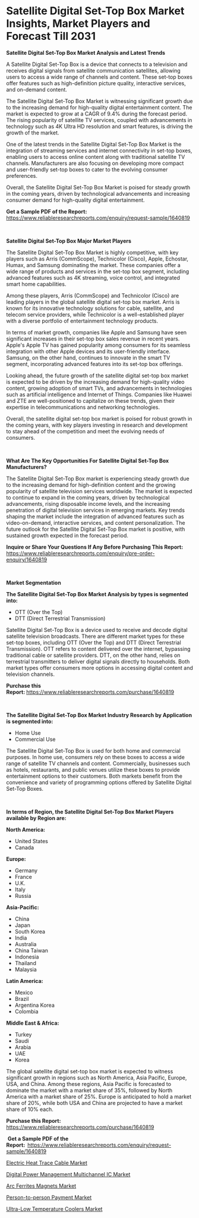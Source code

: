 <p><h1>Satellite Digital Set-Top Box Market Insights, Market Players and Forecast Till 2031</h1></p><p><strong>Satellite Digital Set-Top Box Market Analysis and Latest Trends</strong></p>
<p><p>A Satellite Digital Set-Top Box is a device that connects to a television and receives digital signals from satellite communication satellites, allowing users to access a wide range of channels and content. These set-top boxes offer features such as high-definition picture quality, interactive services, and on-demand content.</p><p>The Satellite Digital Set-Top Box Market is witnessing significant growth due to the increasing demand for high-quality digital entertainment content. The market is expected to grow at a CAGR of 9.4% during the forecast period. The rising popularity of satellite TV services, coupled with advancements in technology such as 4K Ultra HD resolution and smart features, is driving the growth of the market.</p><p>One of the latest trends in the Satellite Digital Set-Top Box Market is the integration of streaming services and internet connectivity in set-top boxes, enabling users to access online content along with traditional satellite TV channels. Manufacturers are also focusing on developing more compact and user-friendly set-top boxes to cater to the evolving consumer preferences.</p><p>Overall, the Satellite Digital Set-Top Box Market is poised for steady growth in the coming years, driven by technological advancements and increasing consumer demand for high-quality digital entertainment.</p></p>
<p><strong>Get a Sample PDF of the Report:&nbsp;</strong> <a href="https://www.reliableresearchreports.com/enquiry/request-sample/1640819">https://www.reliableresearchreports.com/enquiry/request-sample/1640819</a></p>
<p>&nbsp;</p>
<p><strong>Satellite Digital Set-Top Box Major Market Players</strong></p>
<p><p>The Satellite Digital Set-Top Box Market is highly competitive, with key players such as Arris (CommScope), Technicolor (Cisco), Apple, Echostar, Humax, and Samsung dominating the market. These companies offer a wide range of products and services in the set-top box segment, including advanced features such as 4K streaming, voice control, and integrated smart home capabilities.</p><p>Among these players, Arris (CommScope) and Technicolor (Cisco) are leading players in the global satellite digital set-top box market. Arris is known for its innovative technology solutions for cable, satellite, and telecom service providers, while Technicolor is a well-established player with a diverse portfolio of entertainment technology products.</p><p>In terms of market growth, companies like Apple and Samsung have seen significant increases in their set-top box sales revenue in recent years. Apple's Apple TV has gained popularity among consumers for its seamless integration with other Apple devices and its user-friendly interface. Samsung, on the other hand, continues to innovate in the smart TV segment, incorporating advanced features into its set-top box offerings.</p><p>Looking ahead, the future growth of the satellite digital set-top box market is expected to be driven by the increasing demand for high-quality video content, growing adoption of smart TVs, and advancements in technologies such as artificial intelligence and Internet of Things. Companies like Huawei and ZTE are well-positioned to capitalize on these trends, given their expertise in telecommunications and networking technologies.</p><p>Overall, the satellite digital set-top box market is poised for robust growth in the coming years, with key players investing in research and development to stay ahead of the competition and meet the evolving needs of consumers.</p></p>
<p>&nbsp;</p>
<p><strong>What Are The Key Opportunities For Satellite Digital Set-Top Box Manufacturers?</strong></p>
<p><p>The Satellite Digital Set-Top Box market is experiencing steady growth due to the increasing demand for high-definition content and the growing popularity of satellite television services worldwide. The market is expected to continue to expand in the coming years, driven by technological advancements, rising disposable income levels, and the increasing penetration of digital television services in emerging markets. Key trends shaping the market include the integration of advanced features such as video-on-demand, interactive services, and content personalization. The future outlook for the Satellite Digital Set-Top Box market is positive, with sustained growth expected in the forecast period.</p></p>
<p><strong>Inquire or Share Your Questions If Any Before Purchasing This Report:</strong> <a href="https://www.reliableresearchreports.com/enquiry/pre-order-enquiry/1640819">https://www.reliableresearchreports.com/enquiry/pre-order-enquiry/1640819</a></p>
<p>&nbsp;</p>
<p><strong>Market Segmentation</strong></p>
<p><strong>The Satellite Digital Set-Top Box Market Analysis by types is segmented into:</strong></p>
<p><ul><li>OTT (Over the Top)</li><li>DTT (Direct Terrestrial Transmission)</li></ul></p>
<p><p>Satellite Digital Set-Top Box is a device used to receive and decode digital satellite television broadcasts. There are different market types for these set-top boxes, including OTT (Over the Top) and DTT (Direct Terrestrial Transmission). OTT refers to content delivered over the internet, bypassing traditional cable or satellite providers. DTT, on the other hand, relies on terrestrial transmitters to deliver digital signals directly to households. Both market types offer consumers more options in accessing digital content and television channels.</p></p>
<p><strong>Purchase this Report:&nbsp;</strong><a href="https://www.reliableresearchreports.com/purchase/1640819">https://www.reliableresearchreports.com/purchase/1640819</a></p>
<p>&nbsp;</p>
<p><strong>The Satellite Digital Set-Top Box Market Industry Research by Application is segmented into:</strong></p>
<p><ul><li>Home Use</li><li>Commercial Use</li></ul></p>
<p><p>The Satellite Digital Set-Top Box is used for both home and commercial purposes. In home use, consumers rely on these boxes to access a wide range of satellite TV channels and content. Commercially, businesses such as hotels, restaurants, and public venues utilize these boxes to provide entertainment options to their customers. Both markets benefit from the convenience and variety of programming options offered by Satellite Digital Set-Top Boxes.</p></p>
<p>&nbsp;</p>
<p><strong>In terms of Region, the Satellite Digital Set-Top Box Market Players available by Region are:</strong></p>
<p>
    <p> <strong> North America: </strong>
        <ul>
            <li>United States</li>
            <li>Canada</li>
        </ul>
        </p> 
    <p> <strong> Europe: </strong>
        <ul>
            <li>Germany</li>
            <li>France</li>
            <li>U.K.</li>
            <li>Italy</li>
            <li>Russia</li>
        </ul>
        </p> 
    <p> <strong> Asia-Pacific: </strong>
        <ul>
            <li>China</li>
            <li>Japan</li>
            <li>South Korea</li>
            <li>India</li>
            <li>Australia</li>
            <li>China Taiwan</li>
            <li>Indonesia</li>
            <li>Thailand</li>
            <li>Malaysia</li>
        </ul>
        </p> 
    <p> <strong> Latin America: </strong>
        <ul>
            <li>Mexico</li>
            <li>Brazil</li>
            <li>Argentina Korea</li>
            <li>Colombia</li>
        </ul>
        </p> 
    <p> <strong> Middle East & Africa: </strong>
        <ul>
            <li>Turkey</li>
            <li>Saudi</li>
            <li>Arabia</li>
            <li>UAE</li>
            <li>Korea</li>
        </ul>
    </p>
    </p>
<p><p>The global satellite digital set-top box market is expected to witness significant growth in regions such as North America, Asia Pacific, Europe, USA, and China. Among these regions, Asia Pacific is forecasted to dominate the market with a market share of 35%, followed by North America with a market share of 25%. Europe is anticipated to hold a market share of 20%, while both USA and China are projected to have a market share of 10% each.</p></p>
<p><strong>Purchase this Report: </strong><a href="https://www.reliableresearchreports.com/purchase/1640819">https://www.reliableresearchreports.com/purchase/1640819</a></p>
<p>&nbsp;<strong>Get a Sample PDF of the Report:&nbsp;&nbsp;</strong><a href="https://www.reliableresearchreports.com/enquiry/request-sample/1640819">https://www.reliableresearchreports.com/enquiry/request-sample/1640819</a></p>
<p><strong></strong></p>
<p><p><a href="https://issuu.com/reportprime-2/docs/electric-heat-trace-cable-market-size-2030.pptx">Electric Heat Trace Cable Market</a></p><p><a href="https://github.com/derrinmiltonellis35gcl/Market-Research-Report-List-1/blob/main/digital-power-management-multichannel-ic-market.md">Digital Power Management Multichannel IC Market</a></p><p><a href="https://issuu.com/reportprime-2/docs/arc-ferrites-magnets-market-size-2030.pptx">Arc Ferrites Magnets Market</a></p><p><a href="https://github.com/lababdou/Market-Research-Report-List-1/blob/main/person-to-person-payment-market.md">Person-to-person Payment Market</a></p><p><a href="https://github.com/rahu1503/Market-Research-Report-List-2/blob/main/ultra-low-temperature-coolers-market.md">Ultra-Low Temperature Coolers Market</a></p></p>